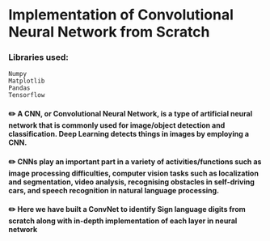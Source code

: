 # Implementation of Convolutional Neural Network from Scratch

### Libraries used:
`Numpy` <br>
`Matplotlib` <br>
`Pandas` <br>
`Tensorflow` <br>

#### :pencil2: A CNN, or Convolutional Neural Network, is a type of artificial neural network that is commonly used for image/object detection and classification. Deep Learning detects things in images by employing a CNN.

#### :pencil2: CNNs play an important part in a variety of activities/functions such as image processing difficulties, computer vision tasks such as localization and segmentation, video analysis, recognising obstacles in self-driving cars, and speech recognition in natural language processing.

#### :pencil2: Here we have built a ConvNet to identify Sign language digits from scratch along with in-depth implementation of each layer in neural network
